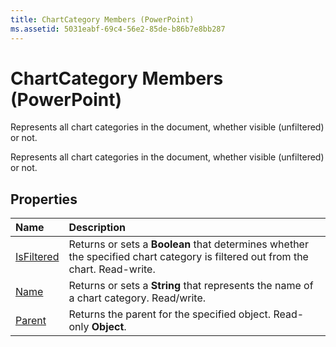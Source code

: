 ```yaml
---
title: ChartCategory Members (PowerPoint)
ms.assetid: 5031eabf-69c4-56e2-85de-b86b7e8bb287
---
```



# ChartCategory Members (PowerPoint)
Represents all chart categories in the document, whether visible (unfiltered) or not.

Represents all chart categories in the document, whether visible (unfiltered) or not.


## Properties



|**Name**|**Description**|
|:-----|:-----|
|[IsFiltered](chartcategory-isfiltered-property-powerpoint.md)|Returns or sets a  **Boolean** that determines whether the specified chart category is filtered out from the chart. Read-write.|
|[Name](chartcategory-name-property-powerpoint.md)|Returns or sets a  **String** that represents the name of a chart category. Read/write.|
|[Parent](chartcategory-parent-property-powerpoint.md)|Returns the parent for the specified object. Read-only  **Object**.|

